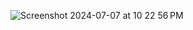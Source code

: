 ![Screenshot 2024-07-07 at 10 22 56 PM](https://github.com/lilianaperezdiaz/Module-2-Stock-Analysis/assets/17179842/0cea35e7-d451-4455-b387-60fbf3414462)
